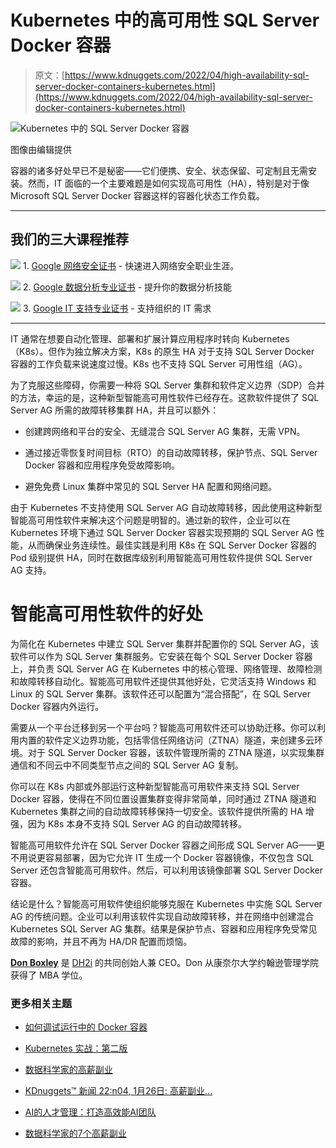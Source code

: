 # Kubernetes 中的高可用性 SQL Server Docker 容器

> 原文：[https://www.kdnuggets.com/2022/04/high-availability-sql-server-docker-containers-kubernetes.html](https://www.kdnuggets.com/2022/04/high-availability-sql-server-docker-containers-kubernetes.html)

![Kubernetes 中的 SQL Server Docker 容器](../Images/2e964f2d5f832ec43a26d0200b65f5a7.png)

图像由编辑提供

容器的诸多好处早已不是秘密——它们便携、安全、状态保留、可定制且无需安装。然而，IT 面临的一个主要难题是如何实现高可用性（HA），特别是对于像 Microsoft SQL Server Docker 容器这样的容器化状态工作负载。

* * *

## 我们的三大课程推荐

![](../Images/0244c01ba9267c002ef39d4907e0b8fb.png) 1\. [Google 网络安全证书](https://www.kdnuggets.com/google-cybersecurity) - 快速进入网络安全职业生涯。

![](../Images/e225c49c3c91745821c8c0368bf04711.png) 2\. [Google 数据分析专业证书](https://www.kdnuggets.com/google-data-analytics) - 提升你的数据分析技能

![](../Images/0244c01ba9267c002ef39d4907e0b8fb.png) 3\. [Google IT 支持专业证书](https://www.kdnuggets.com/google-itsupport) - 支持组织的 IT 需求

* * *

IT 通常在想要自动化管理、部署和扩展计算应用程序时转向 Kubernetes（K8s）。但作为独立解决方案，K8s 的原生 HA 对于支持 SQL Server Docker 容器的工作负载来说速度过慢。K8s 也不支持 SQL Server 可用性组（AG）。

为了克服这些障碍，你需要一种将 SQL Server 集群和软件定义边界（SDP）合并的方法，幸运的是，这种新型智能高可用性软件已经存在。这款软件提供了 SQL Server AG 所需的故障转移集群 HA，并且可以额外：

+   创建跨网络和平台的安全、无缝混合 SQL Server AG 集群，无需 VPN。

+   通过接近零恢复时间目标（RTO）的自动故障转移，保护节点、SQL Server Docker 容器和应用程序免受故障影响。

+   避免免费 Linux 集群中常见的 SQL Server HA 配置和网络问题。

由于 Kubernetes 不支持使用 SQL Server AG 自动故障转移，因此使用这种新型智能高可用性软件来解决这个问题是明智的。通过新的软件，企业可以在 Kubernetes 环境下通过 SQL Server Docker 容器实现预期的 SQL Server AG 性能，从而确保业务连续性。最佳实践是利用 K8s 在 SQL Server Docker 容器的 Pod 级别提供 HA，同时在数据库级别利用智能高可用性软件提供 SQL Server AG 支持。

# **智能高可用性软件的好处**

为简化在 Kubernetes 中建立 SQL Server 集群并配置你的 SQL Server AG，该软件可以作为 SQL Server 集群服务。它安装在每个 SQL Server Docker 容器上，并负责 SQL Server AG 在 Kubernetes 中的核心管理、网络管理、故障检测和故障转移自动化。智能高可用软件还提供其他好处，它灵活支持 Windows 和 Linux 的 SQL Server 集群。该软件还可以配置为“混合搭配”，在 SQL Server Docker 容器内外运行。

需要从一个平台迁移到另一个平台吗？智能高可用软件还可以协助迁移。你可以利用内置的软件定义边界功能，包括零信任网络访问（ZTNA）隧道，来创建多云环境。对于 SQL Server Docker 容器，该软件管理所需的 ZTNA 隧道，以实现集群通信和不同云中不同类型节点之间的 SQL Server AG 复制。

你可以在 K8s 内部或外部运行这种新型智能高可用软件来支持 SQL Server Docker 容器，使得在不同位置设置集群变得非常简单，同时通过 ZTNA 隧道和 Kubernetes 集群之间的自动故障转移保持一切安全。该软件提供所需的 HA 增强，因为 K8s 本身不支持 SQL Server AG 的自动故障转移。

智能高可用软件允许在 SQL Server Docker 容器之间形成 SQL Server AG——更不用说更容易部署，因为它允许 IT 生成一个 Docker 容器镜像，不仅包含 SQL Server 还包含智能高可用软件。然后，可以利用该镜像部署 SQL Server Docker 容器。

结论是什么？智能高可用软件使组织能够克服在 Kubernetes 中实施 SQL Server AG 的传统问题。企业可以利用该软件实现自动故障转移，并在网络中创建混合 Kubernetes SQL Server AG 集群。结果是保护节点、容器和应用程序免受常见故障的影响，并且不再为 HA/DR 配置而烦恼。

**[Don Boxley](https://www.linkedin.com/in/donboxleyjr/)** 是 [DH2i](http://www.dh2i.com) 的共同创始人兼 CEO。Don 从康奈尔大学约翰逊管理学院获得了 MBA 学位。

### 更多相关主题

+   [如何调试运行中的 Docker 容器](https://www.kdnuggets.com/how-to-debug-running-docker-containers)

+   [Kubernetes 实战：第二版](https://www.kdnuggets.com/2022/03/manning-kubernetes-action-second-edition.html)

+   [数据科学家的高薪副业](https://www.kdnuggets.com/2022/01/high-paying-side-hustles-data-scientists.html)

+   [KDnuggets™ 新闻 22:n04, 1月26日: 高薪副业...](https://www.kdnuggets.com/2022/n04.html)

+   [AI的人才管理：打造高效能AI团队](https://www.kdnuggets.com/2022/03/people-management-ai-building-highvelocity-ai-teams.html)

+   [数据科学家的7个高薪副业](https://www.kdnuggets.com/7-high-paying-side-hustles-for-data-scientists)
